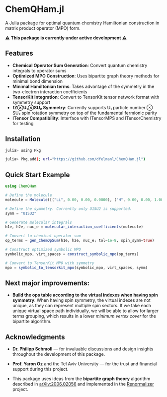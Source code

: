 # ChemQHam.jl

A Julia package for optimal quantum chemistry Hamiltonian construction in matrix product operator (MPO) form.

⚠️ **This package is currently under active development** ⚠️

## Features

- **Chemical Operator Sum Generation**: Convert quantum chemistry integrals to operator sums
- **Optimized MPO Construction**: Uses bipartite graph theory methods for minimal bond dimension
- **Minimal Hamiltonian terms**: Takes advantage of the symmetry in the two-electron interaction coefficients
- **TensorKit Integration**: Convert to TensorKit tensor network format with symmetry support
- **fZ⊗U₁⊗SU₂ Symmetry**: Currently supports U₁ particle number ⊗ SU₂ spin rotation symmetry on top of the fundamental fermionic parity
- **ITensor Compatibility**: Interface with ITensorMPS and ITensorChemistry for testing

## Installation

```bash
julia> using Pkg

julia> Pkg.add(; url="https://github.com/dfelmanl/ChemQHam.jl")
```

## Quick Start Example

```julia
using ChemQHam

# Define the molecule
molecule = Molecule([("Li", 0.00, 0.00, 0.0000), ("H", 0.00, 0.00, 1.000)])

# Define the symmetry. Currently only U1SU2 is supported.
symm = "U1SU2"

# Generate molecular integrals
h1e, h2e, nuc_e = molecular_interaction_coefficients(molecule)

# Convert to chemical operator sum
op_terms = gen_ChemOpSum(h1e, h2e, nuc_e; tol=1e-8, spin_symm=true)

# Construct optimized symbolic MPO
symbolic_mpo, virt_spaces = construct_symbolic_mpo(op_terms)

# Convert to TensorKit MPO with symmetry
mpo = symbolic_to_tensorkit_mpo(symbolic_mpo, virt_spaces, symm)
```

## Next major improvements:

- **Build the ops table according to the virtual indexes when having spin symmetry**: When having spin symmetry, the virtual indexes are not unique, as they can represent multiple spin sectors. If we take each unique virtual space path individually, we will be able to allow for larger terms grouping, which results in a lower _minimum vertex cover_ for the bipartite algorithm.

## Acknowledgments
- **Dr. Philipp Schmoll** — for invaluable discussions and design insights throughout the development of this package.

- **Prof. Yaron Oz** and the Tel Aviv University — for the trust and financial support during this project.

- This package uses ideas from the **bipartite graph theory** algorithm described in [arXiv:2006.02056](https://arxiv.org/pdf/2006.02056) and implemented in the [Renormalizer](https://shuaigroup.github.io/Renormalizer/) project.
